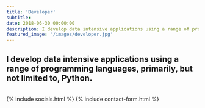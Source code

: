 ```yaml
---
title: 'Developer'
subtitle:
date: 2018-06-30 00:00:00
description: I develop data intensive applications using a range of programming languages, primarily, but not limited to, Python.
featured_image: '/images/developer.jpg'
---
```


## I develop data intensive applications using a range of programming languages, primarily, but not limited to, Python.
<br>
{% include socials.html %}
{% include contact-form.html %}